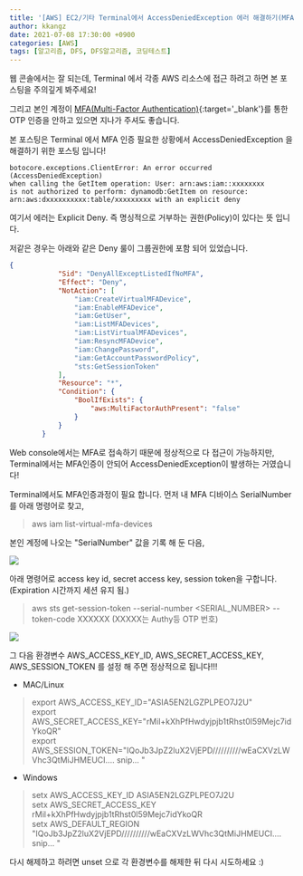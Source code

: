 ```yaml
---
title: '[AWS] EC2/기타 Terminal에서 AccessDeniedException 에러 해결하기(MFA)'
author: kkangz
date: 2021-07-08 17:30:00 +0900
categories: [AWS]
tags: [알고리즘, DFS, DFS알고리즘, 코딩테스트]
---
```


웹 콘솔에서는 잘 되는데, Terminal 에서 각종 AWS 리소스에 접근 하려고 하면 본 포스팅을 주의깊게 봐주세요!

그리고 본인 계정이 [MFA(Multi-Factor Authentication)](https://docs.aws.amazon.com/ko_kr/IAM/latest/UserGuide/id_credentials_mfa_enable_virtual.html){:target='_blank'}를 통한 OTP 인증을 안하고 있으면 지나가 주셔도 좋습니다.

본 포스팅은 Terminal 에서 MFA 인증 필요한 상황에서 AccessDeniedException 을 해결하기 위한 포스팅 입니다!


```
botocore.exceptions.ClientError: An error occurred (AccessDeniedException)
when calling the GetItem operation: User: arn:aws:iam::xxxxxxxx
is not authorized to perform: dynamodb:GetItem on resource:
arn:aws:dxxxxxxxxxx:table/xxxxxxxxx with an explicit deny
```

여기서 에러는 Explicit Deny. 즉 명싱적으로 거부하는 권한(Policy)이 있다는 뜻 입니다.

저같은 경우는 아래와 같은 Deny 룰이 그룹권한에 포함 되어 있었습니다.

```json
{
            "Sid": "DenyAllExceptListedIfNoMFA",
            "Effect": "Deny",
            "NotAction": [
                "iam:CreateVirtualMFADevice",
                "iam:EnableMFADevice",
                "iam:GetUser",
                "iam:ListMFADevices",
                "iam:ListVirtualMFADevices",
                "iam:ResyncMFADevice",
                "iam:ChangePassword",
                "iam:GetAccountPasswordPolicy",
                "sts:GetSessionToken"
            ],
            "Resource": "*",
            "Condition": {
                "BoolIfExists": {
                    "aws:MultiFactorAuthPresent": "false"
                }
            }
        }
```

Web console에서는 MFA로 접속하기 때문에 정상적으로 다 접근이 가능하지만, Terminal에서는 MFA인증이 안되어 AccessDeniedException이 발생하는 거였습니다!

Terminal에서도 MFA인증과정이 필요 합니다.
먼저 내 MFA 디바이스 SerialNumber를 아래 명령어로 찾고, 

> aws iam list-virtual-mfa-devices

본인 계정에 나오는 "SerialNumber" 값을 기록 해 둔 다음, 

![](http://user-images.githubusercontent.com/9496842/124892036-76153080-e014-11eb-9dcc-512dd0838a00.png)


아래 명령어로 access key id, secret access key, session token을 구합니다. (Expiration 시간까지 세션 유지 됨.)

> aws sts get-session-token --serial-number \<SERIAL_NUMBER\> --token-code XXXXXX (XXXXX는 Authy등 OTP 번호)

![](http://user-images.githubusercontent.com/9496842/124892462-de641200-e014-11eb-8816-87b84abd3518.png)

그 다음 환경변수 AWS_ACCESS_KEY_ID, AWS_SECRET_ACCESS_KEY, AWS_SESSION_TOKEN 를 설정 해 주면 정상적으로 됩니다!!!

* MAC/Linux
> export AWS_ACCESS_KEY_ID="ASIA5EN2LGZPLPEO7J2U"<br>
> export AWS_SECRET_ACCESS_KEY="rMil+kXhPfHwdyjpjb1tRhst0l59Mejc7idYkoQR"<br>
> export AWS_SESSION_TOKEN="IQoJb3JpZ2luX2VjEPD//////////wEaCXVzLWVhc3QtMiJHMEUCI.... snip... "

* Windows
> setx AWS_ACCESS_KEY_ID ASIA5EN2LGZPLPEO7J2U<br>
> setx AWS_SECRET_ACCESS_KEY rMil+kXhPfHwdyjpjb1tRhst0l59Mejc7idYkoQR<br>
> setx AWS_DEFAULT_REGION "IQoJb3JpZ2luX2VjEPD//////////wEaCXVzLWVhc3QtMiJHMEUCI.... snip... "


다시 해제하고 하려면 unset 으로 각 환경변수를 해제한 뒤 다시 시도하세요 :)


